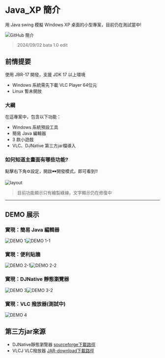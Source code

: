 # Java_XP 簡介

用 Java swing 模擬 Windows XP 桌面的小型專案，目前仍在測試當中!

![GitHub 簡介](/sample.jpg)
> 2024/09/02 bata 1.0 edit

## 前情提要

使用 JBR-17 開發，支援 JDK 17 以上環境

- Windows 系統需先下載 VLC Player 64位元
- Linux 暫未開放

### 大綱

在這專案中，包含以下功能：

- Windows 系統預設工具
- 簡易 Java 編輯器
- 3 款小遊戲
- VLC、DJNative 第三方jar檔導入

### 如何知道主畫面有哪些功能?

點擊右下角⚙️設定，開啟🕶️開發模式，即可看到!!

![layout](/DEMO/layout.jpg)
> 目前功能顯示只有繪製綠線，文字顯示仍在修復中

---

## DEMO 展示

### 實現：簡易 Java 編輯器

![DEMO 1](/DEMO/Demo1.jpg)![DEMO 1-1](/DEMO/Demo1-1.jpg)

### 實現：便利貼牆

![DEMO 2-1](/DEMO/Demo2-1.jpg)![DEMO 2-2](/DEMO/Demo2-2.jpg)

### 實現：DJNative 靜態瀏覽器

![DEMO 3](/DEMO/Demo3.jpg)![DEMO 3-2](/DEMO/Demo3-2.jpg)

### 實現：VLC 撥放器(測試中)

![DEMO 4](/DEMO/Demo4.jpg)

## 第三方jar來源

- DJNative靜態瀏覽器 [sourceforge下載路徑](https://sourceforge.net/projects/djproject/files/DJ%20Native%20Swing/)
- VLCJ VLC撥放器  [JAR-download下載路徑](https://jar-download.com/?search_box=vlcj)
